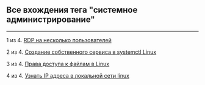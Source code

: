 ## Все вхождения тега "системное администрирование"

---

1 из 4. [RDP на несколько пользователей](./2020-07-17_windows_multiuser_rdp.md)

2 из 4. [Создание собственного сервиса в systemctl Linux](./2020-11-28_custom_service.md)

3 из 4. [Права доступа к файлам в Linux](./2020-11-28_file_access_rights_linux.md)

4 из 4. [Узнать IP адреса в локальной сети linux](./2020-11-28_get_local_ip_linux.md)

